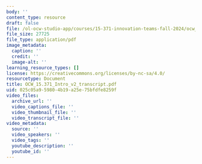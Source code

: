 ```yaml
---
body: ''
content_type: resource
draft: false
file: /ol-ocw-studio-app/courses/15-371-innovation-teams-fall-2024/ocw_15371_intro_v2_transcript.pdf
file_size: 27725
file_type: application/pdf
image_metadata:
  caption: ''
  credit: ''
  image-alt: ''
learning_resource_types: []
license: https://creativecommons.org/licenses/by-nc-sa/4.0/
resourcetype: Document
title: OCW_15.371_Intro_v2_transcript.pdf
uid: 025c05a9-5980-4b19-a25e-75bfdfe8259f
video_files:
  archive_url: ''
  video_captions_file: ''
  video_thumbnail_file: ''
  video_transcript_file: ''
video_metadata:
  source: ''
  video_speakers: ''
  video_tags: ''
  youtube_description: ''
  youtube_id: ''
---
```

